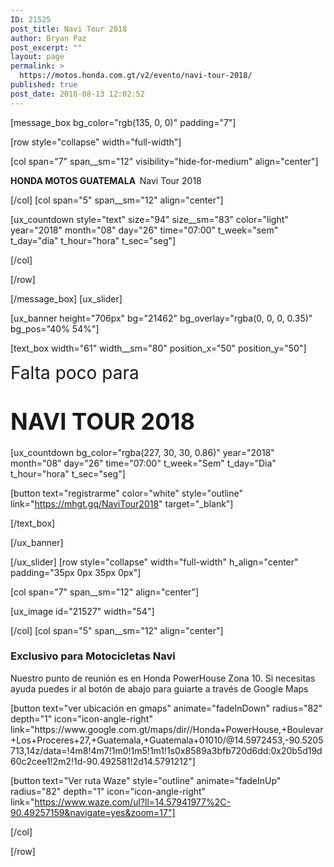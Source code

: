 ```yaml
---
ID: 21525
post_title: Navi Tour 2018
author: Bryan Paz
post_excerpt: ""
layout: page
permalink: >
  https://motos.honda.com.gt/v2/evento/navi-tour-2018/
published: true
post_date: 2018-08-13 12:02:52
---
```

[message_box bg_color="rgb(135, 0, 0)" padding="7"]

[row style="collapse" width="full-width"]

[col span="7" span__sm="12" visibility="hide-for-medium" align="center"]

<p><strong>HONDA MOTOS GUATEMALA  </strong>Navi Tour 2018</p>

[/col]
[col span="5" span__sm="12" align="center"]

[ux_countdown style="text" size="94" size__sm="83" color="light" year="2018" month="08" day="26" time="07:00" t_week="sem" t_day="dia" t_hour="hora" t_sec="seg"]


[/col]

[/row]

[/message_box]
[ux_slider]

[ux_banner height="706px" bg="21462" bg_overlay="rgba(0, 0, 0, 0.35)" bg_pos="40% 54%"]

[text_box width="61" width__sm="80" position_x="50" position_y="50"]

<p class="alt-font"><span style="font-size: 200%;">Falta poco para</span></p>
<h1><span style="font-size: 130%;"><strong>NAVI TOUR 2018</strong></span></h1>
[ux_countdown bg_color="rgba(227, 30, 30, 0.86)" year="2018" month="08" day="26" time="07:00" t_week="Sem" t_day="Dia" t_hour="hora" t_sec="seg"]

[button text="registrarme" color="white" style="outline" link="https://mhgt.gq/NaviTour2018" target="_blank"]


[/text_box]

[/ux_banner]

[/ux_slider]
[row style="collapse" width="full-width" h_align="center" padding="35px 0px 35px 0px"]

[col span="7" span__sm="12" align="center"]

[ux_image id="21527" width="54"]


[/col]
[col span="5" span__sm="12" align="center"]

<h3>Exclusivo para Motocicletas Navi</h3>
<p>Nuestro punto de reunión es en Honda PowerHouse Zona 10. Si necesitas ayuda puedes ir al botón de abajo para guiarte a través de Google Maps</p>
[button text="ver ubicación en gmaps" animate="fadeInDown" radius="82" depth="1" icon="icon-angle-right" link="https://www.google.com.gt/maps/dir//Honda+PowerHouse,+Boulevar+Los+Proceres+27,+Guatemala,+Guatemala+01010/@14.5972453,-90.5205713,14z/data=!4m8!4m7!1m0!1m5!1m1!1s0x8589a3bfb720d6dd:0x20b5d19d60c2cee1!2m2!1d-90.492581!2d14.5791212"]

[button text="Ver ruta Waze" style="outline" animate="fadeInUp" radius="82" depth="1" icon="icon-angle-right" link="https://www.waze.com/ul?ll=14.57941977%2C-90.49257159&navigate=yes&zoom=17"]


[/col]

[/row]